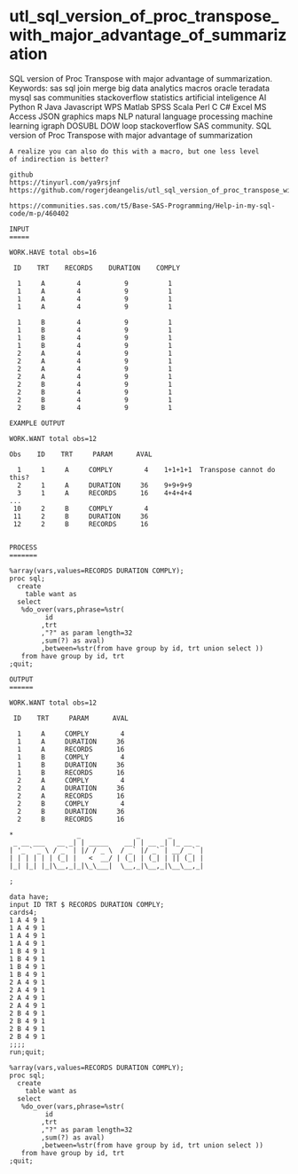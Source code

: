 # utl_sql_version_of_proc_transpose_with_major_advantage_of_summarization
SQL version of Proc Transpose with major advantage of summarization. Keywords: sas sql join merge big data analytics macros oracle teradata mysql sas communities stackoverflow statistics artificial inteligence AI Python R Java Javascript WPS Matlab SPSS Scala Perl C C# Excel MS Access JSON graphics maps NLP natural language processing machine learning igraph DOSUBL DOW loop stackoverflow SAS community.
    SQL version of Proc Transpose with major advantage of summarization

    A realize you can also do this with a macro, but one less level
    of indirection is better?

    github
    https://tinyurl.com/ya9rsjnf
    https://github.com/rogerjdeangelis/utl_sql_version_of_proc_transpose_with_major_advantage_of_summarization

    https://communities.sas.com/t5/Base-SAS-Programming/Help-in-my-sql-code/m-p/460402

    INPUT
    =====

    WORK.HAVE total obs=16

     ID    TRT    RECORDS    DURATION    COMPLY

      1     A        4           9          1
      1     A        4           9          1
      1     A        4           9          1
      1     A        4           9          1

      1     B        4           9          1
      1     B        4           9          1
      1     B        4           9          1
      1     B        4           9          1
      2     A        4           9          1
      2     A        4           9          1
      2     A        4           9          1
      2     A        4           9          1
      2     B        4           9          1
      2     B        4           9          1
      2     B        4           9          1
      2     B        4           9          1

    EXAMPLE OUTPUT

    WORK.WANT total obs=12

    Obs    ID    TRT     PARAM      AVAL

      1     1     A     COMPLY        4    1+1+1+1  Transpose cannot do this?
      2     1     A     DURATION     36    9+9+9+9
      3     1     A     RECORDS      16    4+4+4+4
    ...
     10     2     B     COMPLY        4
     11     2     B     DURATION     36
     12     2     B     RECORDS      16


    PROCESS
    =======

    %array(vars,values=RECORDS DURATION COMPLY);
    proc sql;
      create
        table want as
      select
       %do_over(vars,phrase=%str(
             id
            ,trt
            ,"?" as param length=32
            ,sum(?) as aval)
            ,between=%str(from have group by id, trt union select ))
       from have group by id, trt
    ;quit;

    OUTPUT
    ======

    WORK.WANT total obs=12

     ID    TRT     PARAM      AVAL

      1     A     COMPLY        4
      1     A     DURATION     36
      1     A     RECORDS      16
      1     B     COMPLY        4
      1     B     DURATION     36
      1     B     RECORDS      16
      2     A     COMPLY        4
      2     A     DURATION     36
      2     A     RECORDS      16
      2     B     COMPLY        4
      2     B     DURATION     36
      2     B     RECORDS      16

    *                _              _       _
     _ __ ___   __ _| | _____    __| | __ _| |_ __ _
    | '_ ` _ \ / _` | |/ / _ \  / _` |/ _` | __/ _` |
    | | | | | | (_| |   <  __/ | (_| | (_| | || (_| |
    |_| |_| |_|\__,_|_|\_\___|  \__,_|\__,_|\__\__,_|

    ;

    data have;
    input ID TRT $ RECORDS DURATION COMPLY;
    cards4;
    1 A 4 9 1
    1 A 4 9 1
    1 A 4 9 1
    1 A 4 9 1
    1 B 4 9 1
    1 B 4 9 1
    1 B 4 9 1
    1 B 4 9 1
    2 A 4 9 1
    2 A 4 9 1
    2 A 4 9 1
    2 A 4 9 1
    2 B 4 9 1
    2 B 4 9 1
    2 B 4 9 1
    2 B 4 9 1
    ;;;;
    run;quit;

    %array(vars,values=RECORDS DURATION COMPLY);
    proc sql;
      create
        table want as
      select
       %do_over(vars,phrase=%str(
             id
            ,trt
            ,"?" as param length=32
            ,sum(?) as aval)
            ,between=%str(from have group by id, trt union select ))
       from have group by id, trt
    ;quit;


